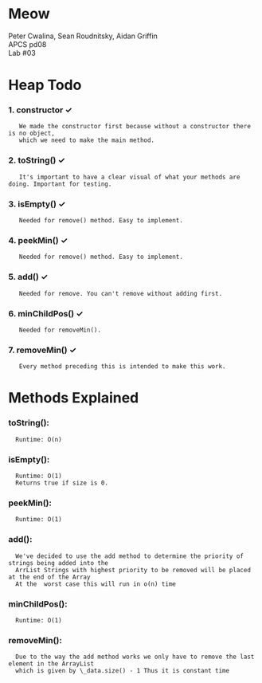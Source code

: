 # Meow 
Peter Cwalina, Sean Roudnitsky, Aidan Griffin  
APCS pd08         
Lab #03  

# Heap Todo

### 1. constructor ✓  
       We made the constructor first because without a constructor there is no object,     
       which we need to make the main method. 
### 2. toString() ✓    
       It's important to have a clear visual of what your methods are doing. Important for testing. 
### 3. isEmpty() ✓      
       Needed for remove() method. Easy to implement.  
### 4. peekMin() ✓      
       Needed for remove() method. Easy to implement.  
### 5. add() ✓     
       Needed for remove. You can't remove without adding first. 
### 6. minChildPos() ✓     
       Needed for removeMin().
### 7. removeMin() ✓     
       Every method preceding this is intended to make this work. 
       
       
# Methods Explained
### toString():
      Runtime: O(n)

### isEmpty():   
      Runtime: O(1)  
      Returns true if size is 0. 
      

### peekMin():  
      Runtime: O(1)


      
### add():   
      We've decided to use the add method to determine the priority of strings being added into the   
      ArrList Strings with highest priority to be removed will be placed at the end of the Array
      At the  worst case this will run in o(n) time  
      
### minChildPos():
      Runtime: O(1)

       
### removeMin():  
      Due to the way the add method works we only have to remove the last element in the ArrayList    
      which is given by \_data.size() - 1 Thus it is constant time  
      
